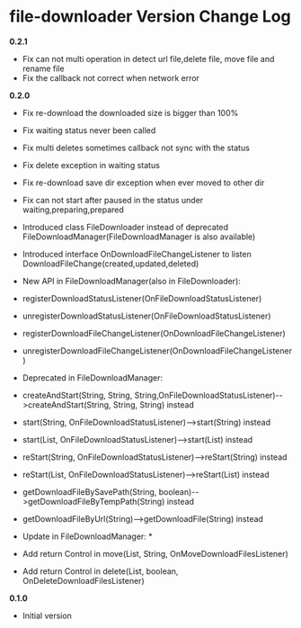 # file-downloader Version Change Log

**0.2.1**
* Fix can not multi operation in detect url file,delete file, move file and rename file
* Fix the callback not correct when network error

**0.2.0**

* Fix re-download the downloaded size is bigger than 100%
* Fix waiting status never been called
* Fix multi deletes sometimes callback not sync with the status
* Fix delete exception in waiting status
* Fix re-download save dir exception when ever moved to other dir
* Fix can not start after paused in the status under waiting,preparing,prepared

* Introduced class FileDownloader instead of deprecated FileDownloadManager(FileDownloadManager is also available)
* Introduced interface OnDownloadFileChangeListener to listen DownloadFileChange(created,updated,deleted)
* New API in FileDownloadManager(also in FileDownloader):
 * registerDownloadStatusListener(OnFileDownloadStatusListener)
 * unregisterDownloadStatusListener(OnFileDownloadStatusListener)
 * registerDownloadFileChangeListener(OnDownloadFileChangeListener)
 * unregisterDownloadFileChangeListener(OnDownloadFileChangeListener)
* Deprecated in FileDownloadManager:
 * createAndStart(String, String, String,OnFileDownloadStatusListener)-->createAndStart(String, String, String) instead
 * start(String, OnFileDownloadStatusListener)-->start(String) instead
 * start(List<String>, OnFileDownloadStatusListener)-->start(List<String>) instead
 * reStart(String, OnFileDownloadStatusListener)-->reStart(String) instead
 * reStart(List<String>, OnFileDownloadStatusListener)-->reStart(List<String>) instead
 * getDownloadFileBySavePath(String, boolean)-->getDownloadFileByTempPath(String) instead
 * getDownloadFileByUrl(String)-->getDownloadFile(String) instead
* Update in FileDownloadManager: *
 * Add return Control in move(List<String>, String, OnMoveDownloadFilesListener)
 * Add return Control in delete(List<String>, boolean, OnDeleteDownloadFilesListener)

**0.1.0**
* Initial version
